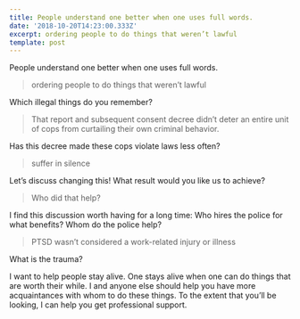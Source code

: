 ```yaml
---
title: People understand one better when one uses full words.
date: '2018-10-20T14:23:00.333Z'
excerpt: ordering people to do things that weren’t lawful
template: post
---
```

People understand one better when one uses full words.

> ordering people to do things that weren’t lawful

Which illegal things do you remember?

> That report and subsequent consent decree didn’t deter an entire unit of cops from curtailing their own criminal behavior.

Has this decree made these cops violate laws less often?

> suffer in silence

Let’s discuss changing this! What result would you like us to achieve?

> Who did that help?

I find this discussion worth having for a long time: Who hires the police for what benefits? Whom do the police help?

> PTSD wasn’t considered a work-related injury or illness

What is the trauma?

I want to help people stay alive. One stays alive when one can do things that are worth their while. I and anyone else should help you have more acquaintances with whom to do these things. To the extent that you’ll be looking, I can help you get professional support.
